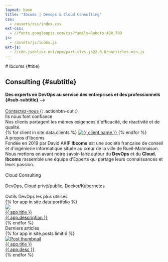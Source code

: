 ```yaml
---
layout: base
title: "Ibcoms | Devops & Cloud Consulting"
css:
  - /assets/css/index.css
ext-css:
  - //fonts.googleapis.com/css?family=Roboto:400,700
js:
  - /assets/js/index.js
ext-js:
  - //cdn.jsdelivr.net/npm/particles.js@2.0.0/particles.min.js
---
```


<div id="header" markdown="1">
# Ibcoms {#title}
<div id="header-inner" markdown="1">

## Consulting {#subtitle}

<!-- #### Expert DevOps et Cloud [David AKIF](https://www.ibcoms.com/) {#sub-subtitle} -->
#### Des experts en DevOps au service des entreprises et des professionnels {#sub-subtitle} -->
</div>

<a href="/contact" class="actionbtn">
<span class="far fa-envelope" aria-hidden="true"></span>
Contactez-nous
</a>
{: .actionbtn-out :}
<div id="particles-js"></div>
</div>

<div id="main-sections">

<div id="clients-out" class="page-section">
  <div id="clients">
    <div class="section-title">Ils nous font confiance</div>
    <div id="clients-subtitle">Nos clients partagent les mêmes exigences d'efficacité, de réactivité et de qualité.</div>
    <div id="client-logos">
      {% for client in site.data.clients %}
        <a class="client-img" href="{{ client.url }}" title="{{ client.name }}">
          <img alt="{{ client.name }}" src="/assets/img/logos/{{ client.img }}" />
        </a>
      {% endfor %}
    </div>
  </div>
</div>

<!--- Latest blog -->
<!---
<div id="services-out" class="page-section">
  <div id="services">
    <div id="services-list">
    </div>
  </div>
</div>
-->
<!--- A propos -->
<div class="cut-buffer aboutus-buffer"></div>
<div id="aboutus-out" class="page-section">
  <div id="aboutus">
    <div class="section-title">A propos d'Ibcoms</div>
    <div id="aboutus-text">
    Fondée en 2019 par David AKIF <b>Ibcoms</b> est une société française de conseil et d'ingénierie informatique située au cœur de la ville de Rueil-Malmaison.
    <br/>Nous mettons en avant notre savoir-faire autour du <b>DevOps</b> et du <b>Cloud.</b><br/>
    <b>Ibcoms</b> rassemble une équipe d'Experts qui partage leurs connaissances et leurs passion.
    <br/><br/><b></b>
    </div>
  </div>
</div>
<!--- -->
<div id="cta-out" class="page-section">
  <div id="cta">
    <div class="section-title">Cloud Consulting</div><br/>
    <div class="section-sub-title">DevOps, Cloud privé/public, Docker/Kubernetes</div>
  <br/>
  </div>
</div>

<!--- Clients -->
<div class="cut-buffer portfolio-buffer"></div>

<div id="portfolio-out" class="page-section grey-section">
  <div id="portfolio">
    <div class="section-title">
      Outils DevOps les plus utilisés
    </div>
    <div id="shinyapps-big">
      {% for app in site.data.portfolio %}
	    <div class="shinyapp">
          <a class="applink" href="{{ app.url }}">
            <img class="appimg" src="/assets/img/screenshots/{{ app.img }}" />
            <div class="apptitle">{{ app.title }}</div>
            <div class="appdesc">{{ app.description }}</div>
          </a>
        </div>
	  {% endfor %}
    </div>
  </div>
</div>
<div id="portfolio-out" class="page-section grey-section">
  <div id="portfolio">
    <div class="section-title">
      Derniers articles
    </div>
    <div id="shinyapps-big">
      {% for app in site.posts limit:6 %}
	    <div class="shinyapp">
          <a class="applink" href="{{ app.url }}">
            <img class="appimg" src="{{ app.thumbnail-img | absolute_url }}" alt="Post thumbnail">
            <div class="apptitle">{{ app.title }}</div>
            <div class="appdesc">{{ app.desc }}</div>
          </a>
        </div>
	  {% endfor %}
    </div>
  </div>
</div>
  </div>